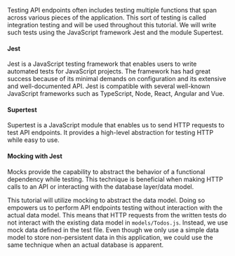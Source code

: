 Testing API endpoints often includes testing multiple functions that span across various pieces of the application. This sort of testing is called integration testing and will be used throughout this tutorial. We will write such tests using the JavaScript framework Jest and the module Supertest.

#### Jest

Jest is a JavaScript testing framework that enables users to write automated tests for JavaScript projects. The framework has had great success because of its minimal demands on configuration and its extensive and well-documented API. Jest is compatible with several well-known JavaScript frameworks such as TypeScript, Node, React, Angular and Vue.

#### Supertest

Supertest is a JavaScript module that enables us to send HTTP requests to test API endpoints. It provides a high-level abstraction for testing HTTP while easy to use.

#### Mocking with Jest

Mocks provide the capability to abstract the behavior of a functional dependency while testing. This technique is beneficial when making HTTP calls to an API or interacting with the database layer/data model. 

This tutorial will utilize mocking to abstract the data model. Doing so empowers us to perform API endpoints testing without interaction with the actual data model. This means that HTTP requests from the written tests do not interact with the existing data model in `models/Todos.js`. Instead, we use mock data defined in the test file. Even though we only use a simple data model to store non-persistent data in this application, we could use the same technique when an actual database is apparent.